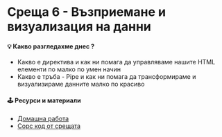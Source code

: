 # Среща 6 - Възприемане и визуализация на данни

#### 💡 Какво разгледахме днес ?

- Какво е директива и как ни помага да управляваме нашите HTML елементи по малко по умен начин
- Какво е тръба - Pipe и как ни помага да трансформираме и визуализираме данните малко по красиво

#### 🕹️ Ресурси и материали
- [Домашна работа](./hw)
- [Сорс код от срещата](./source/)
